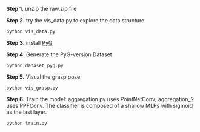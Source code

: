 
**Step 1.** unzip the raw.zip file

**Step 2.** try the vis_data.py to explore the data structure

```commandline
python vis_data.py
```


**Step 3.** install [PyG](https://pytorch-geometric.readthedocs.io/en/latest/notes/installation.html)

**Step 4.** Generate the PyG-version Dataset

```
python dataset_pyg.py
```

**Step 5.** Visual the grasp pose 

```
python vis_grasp.py
```

**Step 6.** Train the model: aggregation.py uses PointNetConv; aggregation_2 uses PPFConv. The classifier is composed of a shallow MLPs with sigmoid as the last layer.

```
python train.py
```
